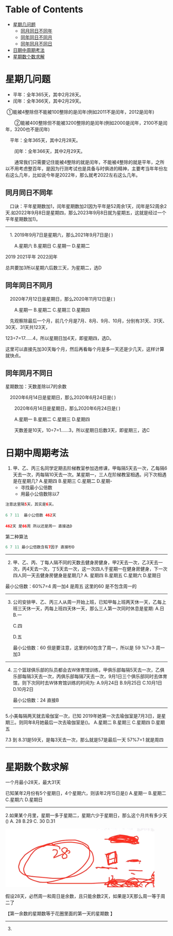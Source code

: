 # Table of Contents

* [星期几问题](#星期几问题)
  * [同月同日不同年](#同月同日不同年)
  * [同年同日不同月](#同年同日不同月)
  * [同年同月不同日](#同年同月不同日)
* [日期中周期考法](#日期中周期考法)
* [星期数个数求解](#星期数个数求解)






# 星期几问题

+ 平年：全年365天，其中2月28天。
+ 闰年：全年366天，其中2月29天。

​       ①能被4整除但不能被100整除的是闰年(例如2011不是闰年，2012是闰年)

　　②能被400整除但不能被3200整除的是闰年(例如2000是闰年，2100不是闰年，3200也不是闰年)

　平年：全年365天，其中2月28天。

　　闰年：全年366天，其中2月29天。

　　通常我们只需要记住能被4整除的就是闰年，不能被4整除的就是平年，之所以不用考虑整百年，是因为行测考试也是具备与时俱进的精神，主要考当年年份左右这么几年，比如说今年是2022年，那么就考2022左右这么几年。

## 同月同日不同年

　口诀：平年星期数加1，闰年星期数加2(因为平年是52周余1天，闰年是52周余2天.如2022年9月8日是星期四，那么2023年9月8日就为星期五，这就是经过一个平年星期数加1)。

-----



　1. 2019年9月7日是星期六，那么2021年9月7日是( )

　　A.星期六 B.星期日 C.星期一 D.星期二

2019 2021平年 2022闰年

总共要加3所以星期六后数三天，为星期二，选D



## 同年同日不同月



　2020年7月12日是星期日，那么2020年11月12日是( )

　　A.星期一 B.星期二 C.星期三 D.星期四

　先观察除最后一个月，前几个月是7月、8月、9月、10月，分别有31天、31天、30天、31天共123天，

123÷7=17......4，所以星期日加4天，即星期四，选D。


这里可以直接先加30天每个月，然后再看每个月是多一天还是少几天，这样计算就快点。


##  同年同月不同日

星期数加：天数差除以7的余数

　2020年6月14日是星期日，那么2020年6月24日是( )

　　2020年6月14日是星期日，那么2020年6月24日是( )

　　A.星期一 B.星期二 C.星期三 D.星期四

　　天数差是10天，10÷7=1......3，所以星期日后数3天，即星期三，选C


# 日期中周期考法

1. 甲、乙、丙三名同学定期去阶梯教室参加选修课，甲每隔5天去一次，乙每隔6天去一次，丙每隔10天去一次。某星期一，三人在阶梯教室相遇。问下次相遇是在星期几?
   A.星期四
   B.星期三
   C.星期二
   D.星期-
   + 寻找最小公倍数
   + 用最小公倍数除以7

```JAVA
注意这里隔5天，其实是6天。

6 7 11  最小公倍数 462天

462天 是66周 所以还是周一 直接选D
```

第二种算法

```java
6 7 11 最小公倍数含有7因子 直接秒D
```

----

2. 甲、乙、丙、丁每人隔不同的天数去健身房健身，甲2天去一次，乙3天去一次，丙4天去一次，丁5天去一次，这一次四人于星期一在健身房健身，下一次四人同一天去健身房健身是星期几?
   A. 星期四
   B.星期五
   C.星期六
   D.星期日

最小公倍数：60%7=4 周一加4 是周五
这里的60 是不包含周一的

-----

3. 公司安排甲、乙、丙三人从周一开始上班，已知甲每上班两天休一天，乙每上班三天休一天，丙每上班四天休一天，那么三人第一次同时休息是星期:
   A.日
   B.一 

   C.四

   D.五


   最小公倍数：60   但是要注意，这里的60包含了周一，所以是  59 %7=3 周一加3

----

4. 三个篮球俱乐部的队员都会去W体育馆训练，甲俱乐部每隔5天去一次，乙俱乐部每隔3天去一次，丙俱乐部每隔7天去一次，9月1日三个俱乐部同时去体育馆，则下次同时去W体育馆训练的时间为:
   A.9月24日
   B.9月25日
   C.10月1日
   D.10月2日

   最小公倍数：24 直接B

   ---

5.小美每隔两天就去瑜伽室一次，已知 2019年她第一次去瑜伽室是7月3日，是星期三。则同年8月她最后一次去瑜伽室是()。
A.星期二
B.星期三
C.星期四
D.星期五

7.3 到 8.31是59天，是每3天去一次，那么就是57是最后一天 57%7=1  就是周四

----





# 星期数个数求解

一个月最小28天，最大31天

已知某年2月份有5个星期日，4个星期六，则该年2月15日是()
A.星期一
B.星期二
C.星期六
D.星期日

-----



2.如果某个月里，星期一多于星期二，星期六少于星期日，那么这个月共有多少天()
A. 28
B.29
C. 30
D.31

![image-20240321083029565](.images/image-20240321083029565.png)

假设28天，必然周一和周日是余数，且只能余数2天，如果是3天那么周一等于周二了

【第一余数的星期数等于花圈里面的第一天的星期数 】

-----

3.
